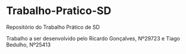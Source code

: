 # Trabalho-Pratico-SD
Repositório do Trabalho Prático de SD

Trabalho a ser desenvolvido pelo Ricardo Gonçalves, Nº29723 e Tiago Bedulho, Nº25413

      
